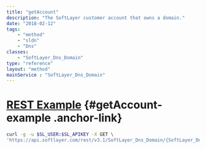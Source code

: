 ```yaml
---
title: "getAccount"
description: "The SoftLayer customer account that owns a domain."
date: "2018-02-12"
tags:
    - "method"
    - "sldn"
    - "Dns"
classes:
    - "SoftLayer_Dns_Domain"
type: "reference"
layout: "method"
mainService : "SoftLayer_Dns_Domain"
---
```


# [REST Example](#getAccount-example) <a href="/article/rest/"><i class="fas fa-question"></i></a> {#getAccount-example .anchor-link} 
```bash
curl -g -u $SL_USER:$SL_APIKEY -X GET \
'https://api.softlayer.com/rest/v3.1/SoftLayer_Dns_Domain/{SoftLayer_Dns_DomainID}/getAccount'
```
